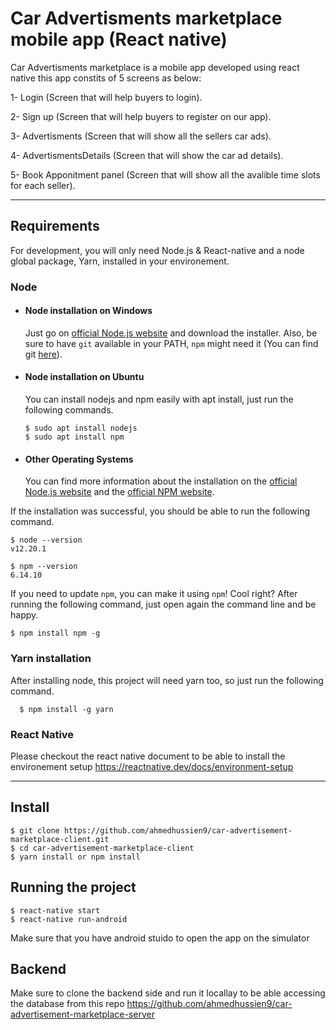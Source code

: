 # Car Advertisments marketplace mobile app (React native)

Car Advertisments marketplace is a mobile app developed using react native this app constits of 5 screens as below: 

1- Login (Screen that will help buyers to login).

2- Sign up (Screen that will help buyers to register on our app).

3- Advertisments (Screen that will show all the sellers car ads).

4- AdvertismentsDetails (Screen that will show the car ad details).

5- Book Apponitment panel (Screen that will show all the avalible time slots for each seller).

---
## Requirements

For development, you will only need Node.js & React-native and a node global package, Yarn, installed in your environement.

### Node
- #### Node installation on Windows

  Just go on [official Node.js website](https://nodejs.org/) and download the installer.
Also, be sure to have `git` available in your PATH, `npm` might need it (You can find git [here](https://git-scm.com/)).

- #### Node installation on Ubuntu

  You can install nodejs and npm easily with apt install, just run the following commands.

      $ sudo apt install nodejs
      $ sudo apt install npm

- #### Other Operating Systems
  You can find more information about the installation on the [official Node.js website](https://nodejs.org/) and the [official NPM website](https://npmjs.org/).

If the installation was successful, you should be able to run the following command.

    $ node --version
    v12.20.1

    $ npm --version
    6.14.10

If you need to update `npm`, you can make it using `npm`! Cool right? After running the following command, just open again the command line and be happy.

    $ npm install npm -g

###
### Yarn installation
  After installing node, this project will need yarn too, so just run the following command.

      $ npm install -g yarn

### React Native
 Please checkout the react native document to be able to install the environement setup https://reactnative.dev/docs/environment-setup

---

## Install

    $ git clone https://github.com/ahmedhussien9/car-advertisement-marketplace-client.git
    $ cd car-advertisement-marketplace-client
    $ yarn install or npm install


## Running the project

    $ react-native start
    $ react-native run-android
   
Make sure that you have android stuido to open the app on the simulator

## Backend  

Make sure to clone the backend side and run it locallay to be able accessing the database from this repo https://github.com/ahmedhussien9/car-advertisement-marketplace-server



